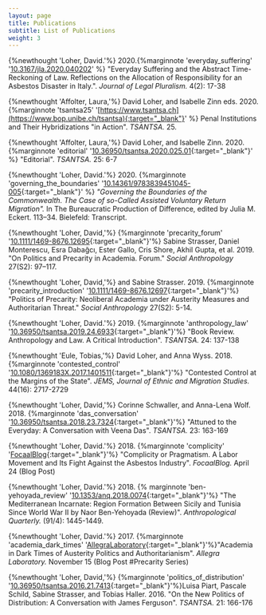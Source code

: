 ```yaml
---
layout: page
title: Publications
subtitle: List of Publications
weight: 3
---
```


{%newthought 'Loher, David.'%} 2020.{%marginnote 'everyday_suffering' '[10.3167/jla.2020.040202](https://doi.org/10.3167/jla.2020.040202)' %} "Everyday Suffering and the Abstract Time-Reckoning of Law. Reflections on the Allocation of Responsibility for an Asbestos Disaster in Italy.". *Journal of Legal Pluralism.* 4(2): 17-38

{%newthought 'Affolter, Laura,'%} David Loher, and Isabelle Zinn eds. 2020. {%marginnote 'tsantsa25' '[https://www.tsantsa.ch](https://www.bop.unibe.ch/tsantsa){:target="_blank"}' %} Penal Institutions and Their Hybridizations "in Action". *TSANTSA.* 25.

{%newthought 'Affolter, Laura,'%} David Loher, and Isabelle Zinn. 2020. {%marginnote 'editorial' '[10.36950/tsantsa.2020.025.01](https://doi.org/10.36950/tsantsa.2020.025.01){:target="_blank"}' %} "Editorial". *TSANTSA.* 25: 6-7

{%newthought 'Loher, David.'%} 2020. {%marginnote 'governing_the_boundaries' '[10.14361/9783839451045-005](https://doi.org/10.14361/9783839451045-005){:target="_blank"}' %} *"Governing the Boundaries of the Commonwealth. The Case of so-Called Assisted Voluntary Return Migration".* In The Bureaucratic Production of Difference, edited by Julia M. Eckert. 113–34. Bielefeld: Transcript.

{%newthought 'Loher, David,'%} {%marginnote 'precarity_forum' '[10.1111/1469-8676.12695](https://doi.org/10.1111/1469-8676.12695){:target="_blank"}'%} Sabine Strasser, Daniel Monterescu, Esra Dabağcı, Ester Gallo, Cris Shore, Akhil Gupta, et al. 2019. "On Politics and Precarity in Academia. Forum." *Social Anthropology* 27(S2): 97–117.

{%newthought 'Loher, David,'%} and Sabine Strasser. 2019. {%marginnote 'precarity_introduction' '[10.1111/1469-8676.12697](https://doi.org/10.1111/1469-8676.12697){:target="_blank"}'%} "Politics of Precarity: Neoliberal Academia under Austerity Measures and Authoritarian Threat." *Social Anthropology* 27(S2): 5-14.

{%newthought 'Loher, David.'%} 2019. {%marginnote 'anthropology_law' '[10.36950/tsantsa.2019.24.6933](https://doi.org/10.36950/tsantsa.2019.24.6933){:target="_blank"}'%} "Book Review. Anthropology and Law. A Critical Introduction". *TSANTSA.* 24: 137-138

{%newthought 'Eule, Tobias,'%} David Loher, and Anna Wyss. 2018. {%marginnote 'contested_control' '[10.1080/1369183X.2017.1401511](https://doi.org/10.1080/1369183X.2017.1401511){:target="_blank"}'%} "Contested Control at the Margins of the State". *JEMS, Journal of Ethnic and Migration Studies.* 44(16): 2717-2729

{%newthought 'Loher, David,'%} Corinne Schwaller, and Anna-Lena Wolf. 2018. {%marginnote 'das_conversation' '[10.36950/tsantsa.2018.23.7324](https://doi.org/10.36950/tsantsa.2018.23.7324){:target="_blank"}'%} "Attuned to the Everyday: A Conversation with Veena Das". *TSANTSA.* 23: 163-169

{%newthought 'Loher, David.'%} 2018. {%marginnote 'complicity' '[FocaalBlog](https://www.focaalblog.com/2018/04/24/david-loher-complicity-or-pragmatism-a-labor-movement-and-its-fight-against-the-asbestos-industry){:target="_blank"}'%} "Complicity or Pragmatism. A Labor Movement and Its Fight Against the Asbestos Industry". *FocaalBlog.* April 24 (Blog Post)

{%newthought 'Loher, David.'%} 2018. {% marginnote 'ben-yehoyada_review' '[10.1353/anq.2018.0074](https://doi.org/10.1353/anq.2018.0074){:target="_blank"}'%} "The Mediterranean Incarnate: Region Formation Between Sicily and Tunisia Since World War II by Naor Ben-Yehoyada (Review)". *Anthropological Quarterly.* (91/4): 1445-1449.

{%newthought 'Loher, David.'%} 2017. {%marginnote 'academia_dark_times' '[AllegraLaboratory](http://allegralaboratory.net/precarious-lives-precarious-research-academia-in-dark-times-of-austerity-politics-and-authoritarianism){:target="_blank"}'%}"Academia in Dark Times of Austerity Politics and Authoritarianism". *Allegra Laboratory.* November 15 (Blog Post #Precarity Series)

{%newthought 'Loher, David,'%} {%marginnote 'politics_of_distribution' '[10.36950/tsantsa.2016.21.7413](https://doi.org/10.36950/tsantsa.2016.21.7413){:target="_blank"}'%}Luisa Piart, Pascale Schild, Sabine Strasser, and Tobias Haller. 2016. "On the New Politics of Distribution: A Conversation with James Ferguson". *TSANTSA.* 21: 166-176
